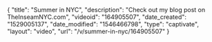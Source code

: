 {
    "title": "Summer in NYC",
    "description": "Check out my blog post on TheInseamNYC.com",
    "videoid": "164905507",
    "date_created": "1529005137",
    "date_modified": "1546466798",
    "type": "captivate",
    "layout": "video",
    "url": "\/v\/summer-in-nyc\/164905507"
}